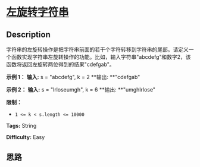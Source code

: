 # [左旋转字符串][title]

## Description

字符串的左旋转操作是把字符串前面的若干个字符转移到字符串的尾部。请定义一个函数实现字符串左旋转操作的功能。比如，输入字符串"abcdefg"和数字2，该函数将返回左旋转两位得到的结果"cdefgab"。



**示例 1：**
            **输入:** s = "abcdefg", k = 2    **输出:  **"cdefgab"    

**示例 2：**
            **输入:** s = "lrloseumgh", k = 6    **输出:  **"umghlrlose"    



**限制：**

  * `1 <= k < s.length <= 10000`


**Tags:** String

**Difficulty:** Easy

## 思路

[title]: https://leetcode-cn.com/problems/zuo-xuan-zhuan-zi-fu-chuan-lcof
